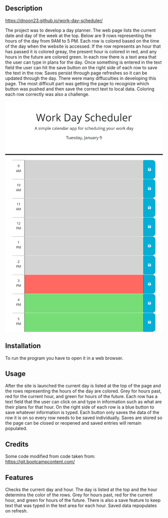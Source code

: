 # <Work Day Scheduler>

## Description

https://dnoon23.github.io/work-day-scheduler/
<p>
The project was to develop a day planner.  The web page lists the current date and day of the week at the top.  Below are 9 rows representing the hours of the day from 9AM to 5 PM.  Each row is colored based on the time of the day when the website is accessed.  If the row represents an hour that has passed it is colored greay, the present hour is colored in red, and any hours in the future are colored green.  In each row there is a text area that the user can type in plans for the day.  Once something is entered in the text field the user can hit the save button on the right side of each row to save the text in the row.  Saves persist through page refreshes so it can be updated through the day.  There were many diffuculties in developing this page.  The most difficult part was getting the page to recognize which button was pushed and then save the correct text to local data.  Coloring each row correctly was also a challenge.
<p>

![Screenshot](./screenshot.png)

## Installation

To run the program you have to open it in a web browser.

## Usage

After the site is launched the current day is listed at the top of the page and the rows representing the hours of the day are colored.  Grey for hours past, red for the current hour, and green for hours of the future.  Each row has a text field that the user can click on and type in information such as what are their plans for that hour.  On the right side of each row is a blue button to save whatever information is typed.  Each button only saves the data of the row it is on so every row needs to be saved individually.  Saves are stored so the page can be closed or reopened and saved entries will remain populated.

## Credits

Some code modified from code taken from: 
https://git.bootcampcontent.com/

## Features

Checks the current day and hour.  The day is listed at the top and the hour determins the color of the rows.  Grey for hours past, red for the current hour, and green for hours of the future.  There is also a save feature to keep text that was typed in the text area for each hour.  Saved data repopulates on refresh.

